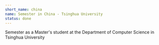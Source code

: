 ```yaml
---
short_name: china
name: Semester in China - Tsinghua University
status: done
---
```

Semester as a Master's student at the Department of Computer Science in Tsinghua University